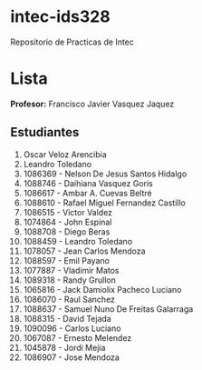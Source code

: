 # intec-ids328
Repositorio de Practicas de Intec


# Lista

**Profesor:** Francisco Javier Vasquez Jaquez

## Estudiantes


1. Oscar Veloz Arencibia
2. Leandro Toledano
3. 1086369 - Nelson De Jesus Santos Hidalgo
4. 1088746 - Daihiana Vasquez Goris
5. 1086617 - Ambar A. Cuevas Beltré
6. 1088610 - Rafael Miguel Fernandez Castillo
7. 1086515 - Victor Valdez
8. 1074864 - John Espinal
9. 1088708 - Diego Beras
10. 1088459 - Leandro Toledano
11. 1078057 - Jean Carlos Mendoza
12. 1088597 - Emil Payano
13. 1077887 - Vladimir Matos
14. 1089318 - Randy Grullon
15. 1065816 - Jack Damiolix Pacheco Luciano
16. 1086070 - Raul Sanchez
17. 1088637 - Samuel Nuno De Freitas Galarraga
18. 1088315 - David Tejada
19. 1090096 - Carlos Luciano
20. 1067087 - Ernesto Melendez
21. 1045878 - Jordi Mejia
22. 1086907 - Jose Mendoza